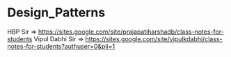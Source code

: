 # Design_Patterns

HBP Sir => https://sites.google.com/site/prajapatiharshadb/class-notes-for-students
Vipul Dabhi Sir => https://sites.google.com/site/vipulkdabhi/class-notes-for-students?authuser=0&pli=1
